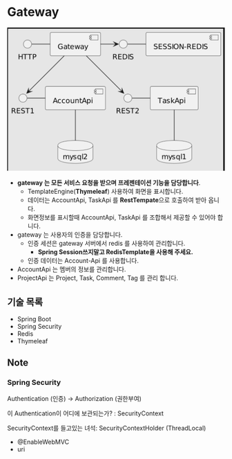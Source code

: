 # Gateway


![](./img/1.png)

- **gateway 는 모든 서비스 요청을 받으며 프레젠테이션 기능을 담당합니다**.
    - TemplateEngine(**Thymeleaf**) 사용하여 화면을 표시합니다.
    - 데이터는 AccountApi, TaskApi 를 **RestTempate**으로 호출하여 받아 옵니다.
    - 화면정보를 표시할때 AccountApi, TaskApi 를 조합해서 제공할 수 있어야 합니다.
- gateway 는 사용자의 인증을 담당합니다.
    - 인증 세션은 gateway 서버에서 redis 를 사용하여 관리합니다.
        - **Spring Session쓰지말고 RedisTemplate을 사용해 주세요.**
    - 인증 데이터는 Account-Api 를 사용합니다.
- AccountApi 는 멤버의 정보를 관리합니다.
- ProjectApi 는 Project, Task, Comment, Tag 를 관리 합니다.


## 기술 목록

- Spring Boot
- Spring Security
- Redis
- Thymeleaf

## Note

### Spring Security

Authentication (인증) -> Authorization (권한부여)

이 Authentication이 어디에 보관되는가? : SecurityContext

SecurityContext를 들고있는 녀석: SecurityContextHolder (ThreadLocal)

- @EnableWebMVC
- uri